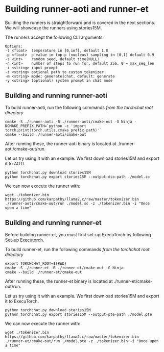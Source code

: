 # Building runner-aoti and runner-et
Building the runners is straightforward and is covered in the next sections.  We will showcase the runners using stories15M.

The runners accept the following CLI arguments:

```
Options:
-t <float>  temperature in [0,inf], default 1.0
-p <float>  p value in top-p (nucleus) sampling in [0,1] default 0.9
-s <int>    random seed, default time(NULL)
-n <int>    number of steps to run for, default 256. 0 = max_seq_len
-i <string> input prompt
-z <string> optional path to custom tokenizer
-m <string> mode: generate|chat, default: generate
-y <string> (optional) system prompt in chat mode
```

## Building and running runner-aoti
To build runner-aoti, run the following commands *from the torchchat root directory*

```
cmake -S ./runner-aoti -B ./runner-aoti/cmake-out -G Ninja -DCMAKE_PREFIX_PATH=`python -c 'import torch;print(torch.utils.cmake_prefix_path)'`
cmake --build ./runner-aoti/cmake-out
```

After running these, the runner-aoti binary is located at ./runner-aoti/cmake-out/run.

Let us try using it with an example.
We first download stories15M and export it to AOTI.

```
python torchchat.py download stories15M
python torchchat.py export stories15M --output-dso-path ./model.so
```

We can now execute the runner with:

```
wget ./tokenizer.bin https://github.com/karpathy/llama2.c/raw/master/tokenizer.bin
./runner-aoti/cmake-out/run ./model.so -z ./tokenizer.bin -i "Once upon a time"
```

## Building and running runner-et
Before building runner-et, you must first set-up ExecuTorch by following [Set-up Executorch](executorch_setup.md).


To build runner-et, run the following commands *from the torchchat root directory*

```
export TORCHCHAT_ROOT=${PWD}
cmake -S ./runner-et -B ./runner-et/cmake-out -G Ninja
cmake --build ./runner-et/cmake-out
```

After running these, the runner-et binary is located at ./runner-et/cmake-out/run.

Let us try using it with an example.
We first download stories15M and export it to ExecuTorch.

```
python torchchat.py download stories15M
python torchchat.py export stories15M --output-pte-path ./model.pte
```

We can now execute the runner with:

```
wget ./tokenizer.bin https://github.com/karpathy/llama2.c/raw/master/tokenizer.bin
./runner-et/cmake-out/run ./model.pte -z ./tokenizer.bin -i "Once upon a time"
```
